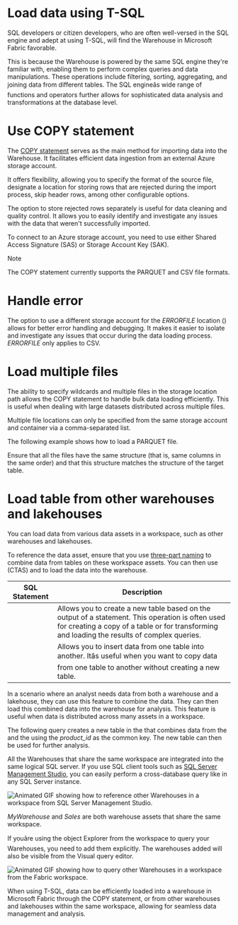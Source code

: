 
# 
# Load data using T-SQL

SQL developers or citizen developers, who are often well-versed in the SQL engine and adept at using T-SQL, will find the Warehouse in Microsoft Fabric favorable.

This is because the Warehouse is powered by the same SQL engine they're familiar with, enabling them to perform complex queries and data manipulations. These operations include filtering, sorting, aggregating, and joining data from different tables. The SQL engineâs wide range of functions and operators further allows for sophisticated data analysis and transformations at the database level.

## 
# Use COPY statement

The [COPY statement](/en-us/sql/t-sql/statements/copy-into-transact-sql?azure-portal=true) serves as the main method for importing data into the Warehouse. It facilitates efficient data ingestion from an external Azure storage account.

It offers flexibility, allowing you to specify the format of the source file, designate a location for storing rows that are rejected during the import process, skip header rows, among other configurable options.

The option to store rejected rows separately is useful for data cleaning and quality control. It allows you to easily identify and investigate any issues with the data that weren't successfully imported.

To connect to an Azure storage account, you need to use either Shared Access Signature (SAS) or Storage Account Key (SAK).

Note

The COPY statement currently supports the PARQUET and CSV file formats.

### 
# Handle error

The option to use a different storage account for the *ERRORFILE* location () allows for better error handling and debugging. It makes it easier to isolate and investigate any issues that occur during the data loading process. *ERRORFILE* only applies to CSV.

### 
# Load multiple files

The ability to specify wildcards and multiple files in the storage location path allows the COPY statement to handle bulk data loading efficiently. This is useful when dealing with large datasets distributed across multiple files.

Multiple file locations can only be specified from the same storage account and container via a comma-separated list.

The following example shows how to load a PARQUET file.

Ensure that all the files have the same structure (that is, same columns in the same order) and that this structure matches the structure of the target table.

## 
# Load table from other warehouses and lakehouses

You can load data from various data assets in a workspace, such as other warehouses and lakehouses.

To reference the data asset, ensure that you use [three-part naming](/en-us/sql/t-sql/language-elements/transact-sql-syntax-conventions-transact-sql?azure-portal=true) to combine data from tables on these workspace assets. You can then use (CTAS) and to load the data into the warehouse.

| SQL Statement | Description |
| --- | --- |
|  | Allows you to create a new table based on the output of a statement. This operation is often used for creating a copy of a table or for transforming and loading the results of complex queries. |
|  | Allows you to insert data from one table into another. Itâs useful when you want to copy data from one table to another without creating a new table. |

In a scenario where an analyst needs data from both a warehouse and a lakehouse, they can use this feature to combine the data. They can then load this combined data into the warehouse for analysis. This feature is useful when data is distributed across many assets in a workspace.

The following query creates a new table in the that combines data from the and the using the *product\_id* as the common key. The new table can then be used for further analysis.

All the Warehouses that share the same workspace are integrated into the same logical SQL server. If you use SQL client tools such as [SQL Server Management Studio](/en-us/sql/ssms/download-sql-server-management-studio-ssms?azure-portal=true), you can easily perform a cross-database query like in any SQL Server instance.

![Animated GIF showing how to reference other Warehouses in a workspace from SQL Server Management Studio.](../../wwl-data-ai/load-data-into-microsoft-fabric-data-warehouse/media/4-load-using-ssms.gif)

*MyWarehouse* and *Sales* are both warehouse assets that share the same workspace.

If youâre using the object Explorer from the workspace to query your Warehouses, you need to add them explicitly. The warehouses added will also be visible from the Visual query editor.

![Animated GIF showing how to query other Warehouses in a workspace from the Fabric workspace.](../../wwl-data-ai/load-data-into-microsoft-fabric-data-warehouse/media/4-query-using-workspace.gif)

When using T-SQL, data can be efficiently loaded into a warehouse in Microsoft Fabric through the COPY statement, or from other warehouses and lakehouses within the same workspace, allowing for seamless data management and analysis.



